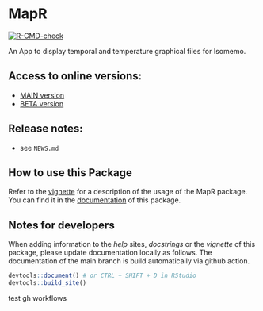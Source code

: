 # MapR

<!-- badges: start -->
[![R-CMD-check](https://github.com/Pandora-IsoMemo/MapR/actions/workflows/R-CMD-check.yaml/badge.svg)](https://github.com/Pandora-IsoMemo/MapR/actions/workflows/R-CMD-check.yaml)
<!-- badges: end -->

An App to display temporal and temperature graphical files for Isomemo.

## Access to online versions:
- [MAIN version](https://pandoraapp.earth/app/mapr) 
- [BETA version](https://pandoraapp.earth/app/mapr-beta)

## Release notes:

- see `NEWS.md`

## How to use this Package

Refer to the [vignette](https://pandora-isomemo.github.io/MapR/articles/how-to-use-MapR.html) 
for a description of the usage of the MapR package. You can find it in the 
[documentation](https://pandora-isomemo.github.io/MapR/) of this package.

## Notes for developers

When adding information to the _help_ sites, _docstrings_ or the _vignette_ of this 
package, please update documentation locally as follows. The documentation of
the main branch is build automatically via github action.

```R
devtools::document() # or CTRL + SHIFT + D in RStudio
devtools::build_site()
```

test gh workflows
